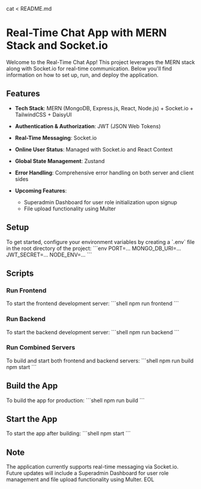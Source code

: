 cat <<EOL > README.md
# Real-Time Chat App with MERN Stack and Socket.io
Welcome to the Real-Time Chat App! This project leverages the MERN stack along with Socket.io for real-time communication. Below you'll find information on how to set up, run, and deploy the application.

## Features
- **Tech Stack**: MERN (MongoDB, Express.js, React, Node.js) + Socket.io + TailwindCSS + DaisyUI
- **Authentication & Authorization**: JWT (JSON Web Tokens)
- **Real-Time Messaging**: Socket.io
- **Online User Status**: Managed with Socket.io and React Context
- **Global State Management**: Zustand
- **Error Handling**: Comprehensive error handling on both server and client sides
  
- **Upcoming Features**:
  - Superadmin Dashboard for user role initialization upon signup
  - File upload functionality using Multer

## Setup
To get started, configure your environment variables by creating a \`.env\` file in the root directory of the project:
\`\`\`env
PORT=...
MONGO_DB_URI=...
JWT_SECRET=...
NODE_ENV=...
\`\`\`

## Scripts
### Run Frontend
To start the frontend development server:
\`\`\`shell
npm run frontend
\`\`\`

### Run Backend
To start the backend development server:
\`\`\`shell
npm run backend
\`\`\`

### Run Combined Servers
To build and start both frontend and backend servers:
\`\`\`shell
npm run build
npm start
\`\`\`

## Build the App
To build the app for production:
\`\`\`shell
npm run build
\`\`\`

## Start the App
To start the app after building:
\`\`\`shell
npm start
\`\`\`

## Note
The application currently supports real-time messaging via Socket.io. Future updates will include a Superadmin Dashboard for user role management and file upload functionality using Multer.
EOL
